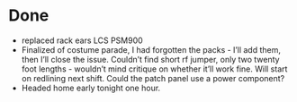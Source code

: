 # Done

- replaced rack ears LCS PSM900
- Finalized of costume parade, I had forgotten the packs - I’ll add them, then I’ll close the issue. Couldn’t find short rf jumper, only two twenty foot lengths - wouldn’t mind critique on whether it’ll work fine. Will start on redlining next shift. Could the patch panel use a power component?
- Headed home early tonight one hour.
